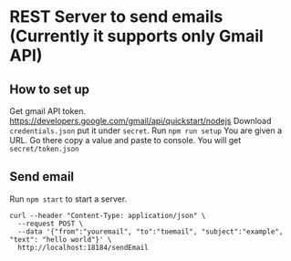 # REST Server to send emails (Currently it supports only Gmail API)

## How to set up
Get gmail API token.
https://developers.google.com/gmail/api/quickstart/nodejs
Download `credentials.json` put it under `secret`.
Run `npm run setup`
You are given a URL. Go there copy a value and paste to console.
You will get `secret/token.json`

## Send email
Run `npm start` to start a server.

```
curl --header "Content-Type: application/json" \
  --request POST \
  --data '{"from":"youremail", "to":"toemail", "subject":"example", "text": "hello world"}' \
  http://localhost:18184/sendEmail
```
